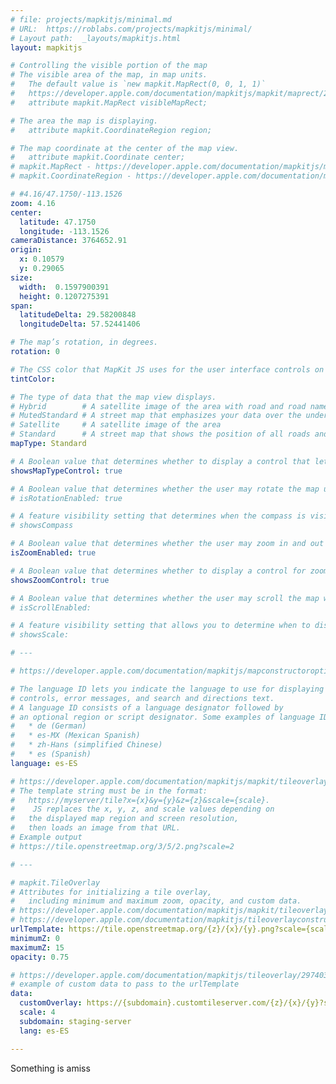 ```yaml
---
# file: projects/mapkitjs/minimal.md
# URL:  https://roblabs.com/projects/mapkitjs/minimal/
# Layout path:  _layouts/mapkitjs.html
layout: mapkitjs

# Controlling the visible portion of the map
# The visible area of the map, in map units.
#   The default value is `new mapkit.MapRect(0, 0, 1, 1)`
#   https://developer.apple.com/documentation/mapkitjs/mapkit/maprect/2973964-mapkit_maprect
#   attribute mapkit.MapRect visibleMapRect;

# The area the map is displaying.
#   attribute mapkit.CoordinateRegion region;

# The map coordinate at the center of the map view.
#   attribute mapkit.Coordinate center;
# mapkit.MapRect - https://developer.apple.com/documentation/mapkitjs/mapkit/maprect/2973964-mapkit_maprect
# mapkit.CoordinateRegion - https://developer.apple.com/documentation/mapkitjs/mapkit/coordinateregion

# #4.16/47.1750/-113.1526
zoom: 4.16
center:
  latitude: 47.1750
  longitude: -113.1526
cameraDistance: 3764652.91
origin: 
  x: 0.10579
  y: 0.29065
size:
  width:  0.1597900391
  height: 0.1207275391
span:
  latitudeDelta: 29.58200848
  longitudeDelta: 57.52441406

# The map’s rotation, in degrees.
rotation: 0

# The CSS color that MapKit JS uses for the user interface controls on the map.
tintColor:

# The type of data that the map view displays.
# Hybrid        # A satellite image of the area with road and road name layers on top.
# MutedStandard # A street map that emphasizes your data over the underlying map details.
# Satellite     # A satellite image of the area 
# Standard      # A street map that shows the position of all roads and some road names.
mapType: Standard

# A Boolean value that determines whether to display a control that lets users choose the map type.
showsMapTypeControl: true

# A Boolean value that determines whether the user may rotate the map using the compass control or a rotate gesture.
# isRotationEnabled: true

# A feature visibility setting that determines when the compass is visible.
# showsCompass

# A Boolean value that determines whether the user may zoom in and out on the map using pinch gestures or the zoom control.
isZoomEnabled: true

# A Boolean value that determines whether to display a control for zooming in and zooming out on a map.
showsZoomControl: true

# A Boolean value that determines whether the user may scroll the map with a pointing device or gestures on a touchscreen.
# isScrollEnabled: 

# A feature visibility setting that allows you to determine when to display the map’s scale.
# showsScale: 

# ---

# https://developer.apple.com/documentation/mapkitjs/mapconstructoroptions

# The language ID lets you indicate the language to use for displaying map labels,
# controls, error messages, and search and directions text. 
# A language ID consists of a language designator followed by 
# an optional region or script designator. Some examples of language IDs are:
#   * de (German)
#   * es-MX (Mexican Spanish)
#   * zh-Hans (simplified Chinese)
#   * es (Spanish)
language: es-ES

# https://developer.apple.com/documentation/mapkitjs/mapkit/tileoverlay/2974035-mapkit_tileoverlay
# The template string must be in the format: 
#   https://myserver/tile?x={x}&y={y}&z={z}&scale={scale}. 
#    JS replaces the x, y, z, and scale values depending on 
#   the displayed map region and screen resolution, 
#   then loads an image from that URL.
# Example output
# https://tile.openstreetmap.org/3/5/2.png?scale=2

# ---

# mapkit.TileOverlay
# Attributes for initializing a tile overlay, 
#   including minimum and maximum zoom, opacity, and custom data.
# https://developer.apple.com/documentation/mapkitjs/mapkit/tileoverlay/2974035-mapkit_tileoverlay
# https://developer.apple.com/documentation/mapkitjs/tileoverlayconstructoroptions
urlTemplate: https://tile.openstreetmap.org/{z}/{x}/{y}.png?scale={scale}
minimumZ: 0
maximumZ: 15
opacity: 0.75

# https://developer.apple.com/documentation/mapkitjs/tileoverlay/2974034-data
# example of custom data to pass to the urlTemplate
data:
  customOverlay: https://{subdomain}.customtileserver.com/{z}/{x}/{y}?scale={scale}&lang={lang}&imageFormat=jpg
  scale: 4
  subdomain: staging-server
  lang: es-ES

---
```


Something is amiss